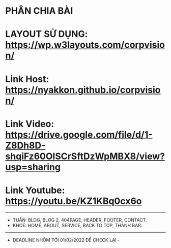 # PHÂN CHIA BÀI
# LAYOUT SỬ DỤNG: https://wp.w3layouts.com/corpvision/
# Link Host: https://nyakkon.github.io/corpvision/
# Link Video: https://drive.google.com/file/d/1-Z8Dh8D-shqiFz60OISCrSftDzWpMBX8/view?usp=sharing
# Link Youtube: https://youtu.be/KZ1KBq0cx6o

-----------------------------------------------

- TUẤN: BLOG, BLOG 2, 404PAGE, HEADER, FOOTER, CONTACT.
- KHOẺ: HOME, ABOUT, SERVICE, BACK TO TOP, THANH BAR.

-----------------------------------------------
- DEADLINE NHÓM TỚI 01/02/2022 ĐỂ CHECK LẠI - 
